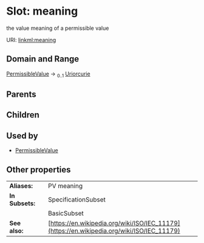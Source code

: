 
# Slot: meaning


the value meaning of a permissible value

URI: [linkml:meaning](https://w3id.org/linkml/meaning)


## Domain and Range

[PermissibleValue](PermissibleValue.md) &#8594;  <sub>0..1</sub> [Uriorcurie](Uriorcurie.md)

## Parents


## Children


## Used by

 * [PermissibleValue](PermissibleValue.md)

## Other properties

|  |  |  |
| --- | --- | --- |
| **Aliases:** | | PV meaning |
| **In Subsets:** | | SpecificationSubset |
|  | | BasicSubset |
| **See also:** | | [https://en.wikipedia.org/wiki/ISO/IEC_11179](https://en.wikipedia.org/wiki/ISO/IEC_11179) |

